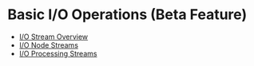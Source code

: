 # Basic I/O Operations (Beta Feature)

- [I/O Stream Overview](basic_IO_overview.md)
- [I/O Node Streams](basic_IO_source_stream.md)
- [I/O Processing Streams](basic_IO_process_stream.md)